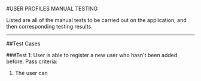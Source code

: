 #USER PROFILES MANUAL TESTING

Listed are all of the manual tests to be carried out on the application, and then corresponding testing results.
___
##Test Cases

###Test 1: User is able to register a new user who hasn't been added before.
Pass criteria:
1) The user can
